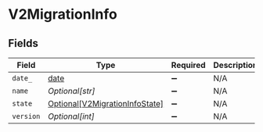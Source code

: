# V2MigrationInfo


## Fields

| Field                                                                         | Type                                                                          | Required                                                                      | Description                                                                   | Example                                                                       |
| ----------------------------------------------------------------------------- | ----------------------------------------------------------------------------- | ----------------------------------------------------------------------------- | ----------------------------------------------------------------------------- | ----------------------------------------------------------------------------- |
| `date_`                                                                       | [date](https://docs.python.org/3/library/datetime.html#date-objects)          | :heavy_minus_sign:                                                            | N/A                                                                           |                                                                               |
| `name`                                                                        | *Optional[str]*                                                               | :heavy_minus_sign:                                                            | N/A                                                                           | migrations:001                                                                |
| `state`                                                                       | [Optional[V2MigrationInfoState]](../../models/shared/v2migrationinfostate.md) | :heavy_minus_sign:                                                            | N/A                                                                           |                                                                               |
| `version`                                                                     | *Optional[int]*                                                               | :heavy_minus_sign:                                                            | N/A                                                                           | 11                                                                            |